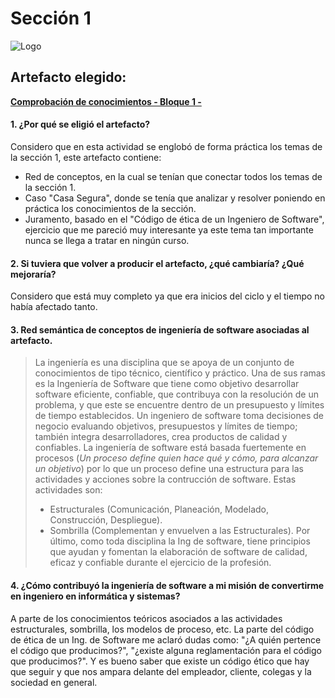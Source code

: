 # Sección 1

![Logo](https://cdn-icons-png.flaticon.com/512/645/645979.png)

## Artefacto elegido:

**[Comprobación de conocimientos - Bloque 1 -](https://github.com/ricardochianc/Portafolio_IngSoftware/blob/Seccion1/Seccion1/Comprobaci%C3%B3n%20de%20conocimientos%201%20-%20Ricardo%20Chian.pdf)**


#### 1. ¿Por qué se eligió el artefacto?

Considero que en esta actividad se englobó de forma práctica los temas de la sección 1, este artefacto contiene:
- Red de conceptos, en la cual se tenían que conectar todos los temas de la sección 1. 
- Caso "Casa Segura", donde se tenía que analizar y resolver poniendo en práctica los conocimientos de la sección.
- Juramento, basado en el "Código de ética de un Ingeniero de Software", ejercicio que me pareció muy interesante ya este tema tan importante nunca se llega a tratar en ningún curso.

#### 2. Si tuviera que volver a producir el artefacto, ¿qué cambiaría? ¿Qué mejoraría?

Considero que está muy completo ya que era inicios del ciclo y el tiempo no había afectado tanto.


#### 3. Red semántica de conceptos de ingeniería de software asociadas al artefacto.

> La ingeniería es una disciplina que se apoya de un conjunto de conocimientos de tipo técnico, científico y práctico. Una de sus ramas es la Ingeniería de Software que tiene como objetivo desarrollar software eficiente, confiable, que contribuya con la resolución de un problema, y que este se encuentre dentro de un presupuesto y límites de tiempo establecidos.
>Un ingeniero de software toma decisiones de negocio evaluando objetivos, presupuestos y límites de tiempo; también integra desarrolladores, crea productos de calidad y confiables. 
>La ingeniería de software está basada fuertemente en procesos (_Un proceso define quien hace qué y cómo, para alcanzar un objetivo_) por lo que un proceso define una estructura para las actividades y acciones sobre la contrucción de software.
>Estas actividades son: 
> - Estructurales (Comunicación, Planeación, Modelado, Construcción, Despliegue).
> - Sombrilla (Complementan y envuelven a las Estructurales).
> Por último, como toda disciplina la Ing de software, tiene principios que ayudan y fomentan la elaboración de software de calidad, eficaz y confiable durante el ejercicio de la profesión.


#### 4. ¿Cómo contribuyó la ingeniería de software a mi misión de convertirme en ingeniero en informática y sistemas?

A parte de los conocimientos teóricos asociados a las actividades estructurales, sombrilla, los modelos de proceso, etc. La parte del código de ética de un Ing. de Software me aclaró dudas como: "¿A quién pertence el código que producimos?", "¿existe alguna reglamentación para el código que producimos?". Y es bueno saber que existe un código ético que hay que seguir y que nos ampara delante del empleador, cliente, colegas y la sociedad en general.
